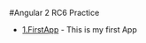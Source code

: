 #Angular 2 RC6 Practice

* [1.FirstApp] - This is my first App











 [1.FirstApp]: <https://github.com/naveen09/Angular2Practice/tree/master/1.FirstApp>